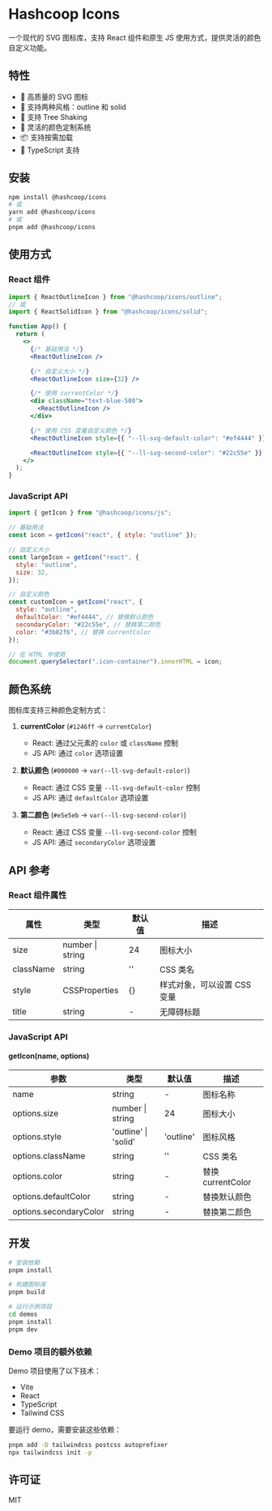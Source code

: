 # Hashcoop Icons

一个现代的 SVG 图标库，支持 React 组件和原生 JS 使用方式，提供灵活的颜色自定义功能。

## 特性

- 💎 高质量的 SVG 图标
- 🎨 支持两种风格：outline 和 solid
- 🎯 支持 Tree Shaking
- 🌈 灵活的颜色定制系统
- 📦 支持按需加载
- 🔧 TypeScript 支持

## 安装

```bash
npm install @hashcoop/icons
# 或
yarn add @hashcoop/icons
# 或
pnpm add @hashcoop/icons
```

## 使用方式

### React 组件

```jsx
import { ReactOutlineIcon } from "@hashcoop/icons/outline";
// 或
import { ReactSolidIcon } from "@hashcoop/icons/solid";

function App() {
  return (
    <>
      {/* 基础用法 */}
      <ReactOutlineIcon />

      {/* 自定义大小 */}
      <ReactOutlineIcon size={32} />

      {/* 使用 currentColor */}
      <div className="text-blue-500">
        <ReactOutlineIcon />
      </div>

      {/* 使用 CSS 变量自定义颜色 */}
      <ReactOutlineIcon style={{ "--ll-svg-default-color": "#ef4444" }} />

      <ReactOutlineIcon style={{ "--ll-svg-second-color": "#22c55e" }} />
    </>
  );
}
```

### JavaScript API

```javascript
import { getIcon } from "@hashcoop/icons/js";

// 基础用法
const icon = getIcon("react", { style: "outline" });

// 自定义大小
const largeIcon = getIcon("react", {
  style: "outline",
  size: 32,
});

// 自定义颜色
const customIcon = getIcon("react", {
  style: "outline",
  defaultColor: "#ef4444", // 替换默认颜色
  secondaryColor: "#22c55e", // 替换第二颜色
  color: "#3b82f6", // 替换 currentColor
});

// 在 HTML 中使用
document.querySelector(".icon-container").innerHTML = icon;
```

## 颜色系统

图标库支持三种颜色定制方式：

1. **currentColor** (`#1246ff` → `currentColor`)

   - React: 通过父元素的 `color` 或 `className` 控制
   - JS API: 通过 `color` 选项设置

2. **默认颜色** (`#000000` → `var(--ll-svg-default-color)`)

   - React: 通过 CSS 变量 `--ll-svg-default-color` 控制
   - JS API: 通过 `defaultColor` 选项设置

3. **第二颜色** (`#e5e5eb` → `var(--ll-svg-second-color)`)
   - React: 通过 CSS 变量 `--ll-svg-second-color` 控制
   - JS API: 通过 `secondaryColor` 选项设置

## API 参考

### React 组件属性

| 属性      | 类型             | 默认值 | 描述                        |
| --------- | ---------------- | ------ | --------------------------- |
| size      | number \| string | 24     | 图标大小                    |
| className | string           | ''     | CSS 类名                    |
| style     | CSSProperties    | {}     | 样式对象，可以设置 CSS 变量 |
| title     | string           | -      | 无障碍标题                  |

### JavaScript API

#### getIcon(name, options)

| 参数                   | 类型                 | 默认值    | 描述              |
| ---------------------- | -------------------- | --------- | ----------------- |
| name                   | string               | -         | 图标名称          |
| options.size           | number \| string     | 24        | 图标大小          |
| options.style          | 'outline' \| 'solid' | 'outline' | 图标风格          |
| options.className      | string               | ''        | CSS 类名          |
| options.color          | string               | -         | 替换 currentColor |
| options.defaultColor   | string               | -         | 替换默认颜色      |
| options.secondaryColor | string               | -         | 替换第二颜色      |

## 开发

```bash
# 安装依赖
pnpm install

# 构建图标库
pnpm build

# 运行示例项目
cd demos
pnpm install
pnpm dev
```

### Demo 项目的额外依赖

Demo 项目使用了以下技术：

- Vite
- React
- TypeScript
- Tailwind CSS

要运行 demo，需要安装这些依赖：

```bash
pnpm add -D tailwindcss postcss autoprefixer
npx tailwindcss init -p
```

## 许可证

MIT

